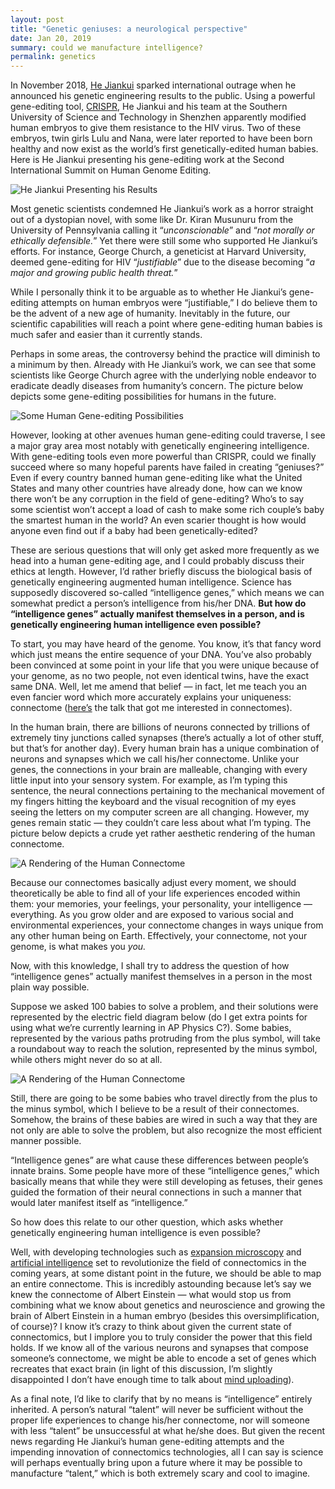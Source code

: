 ```yaml
---
layout: post
title: "Genetic geniuses: a neurological perspective"
date: Jan 20, 2019
summary: could we manufacture intelligence?
permalink: genetics
---
```


In November 2018, [He Jiankui](https://www.bbc.com/news/world-asia-china-46368731) sparked international outrage when he announced his genetic engineering results to the public. Using a powerful gene-editing tool, [CRISPR](https://en.wikipedia.org/wiki/CRISPR), He Jiankui and his team at the Southern University of Science and Technology in Shenzhen apparently modified human embryos to give them resistance to the HIV virus. Two of these embryos, twin girls Lulu and Nana, were later reported to have been born healthy and now exist as the world’s first genetically-edited human babies. Here is He Jiankui presenting his gene-editing work at the Second International Summit on Human Genome Editing.

<img alt="He Jiankui Presenting his Results" src="../../img/he_jiankui.jpg">

Most genetic scientists condemned He Jiankui’s work as a horror straight out of a dystopian novel, with some like Dr. Kiran Musunuru from the University of Pennsylvania calling it “*unconscionable*” and “*not morally or ethically defensible.*” Yet there were still some who supported He Jiankui’s efforts. For instance, George Church, a geneticist at Harvard University, deemed gene-editing for HIV “*justifiable*” due to the disease becoming “*a major and growing public health threat.*”

While I personally think it to be arguable as to whether He Jiankui’s gene-editing attempts on human embryos were “justifiable,” I do believe them to be the advent of a new age of humanity. Inevitably in the future, our scientific capabilities will reach a point where gene-editing human babies is much safer and easier than it currently stands.

Perhaps in some areas, the controversy behind the practice will diminish to a minimum by then. Already with He Jiankui’s work, we can see that some scientists like George Church agree with the underlying noble endeavor to eradicate deadly diseases from humanity’s concern. The picture below depicts some gene-editing possibilities for humans in the future.

<img alt="Some Human Gene-editing Possibilities" src="../../img/genetic_engineering_possibilities.png">

However, looking at other avenues human gene-editing could traverse, I see a major gray area most notably with genetically engineering intelligence. With gene-editing tools even more powerful than CRISPR, could we finally succeed where so many hopeful parents have failed in creating “geniuses?” Even if every country banned human gene-editing like what the United States and many other countries have already done, how can we know there won’t be any corruption in the field of gene-editing? Who’s to say some scientist won’t accept a load of cash to make some rich couple’s baby the smartest human in the world? An even scarier thought is how would anyone even find out if a baby had been genetically-edited?

These are serious questions that will only get asked more frequently as we head into a human gene-editing age, and I could probably discuss their ethics at length. However, I’d rather briefly discuss the biological basis of genetically engineering augmented human intelligence. Science has supposedly discovered so-called “intelligence genes,” which means we can somewhat predict a person’s intelligence from his/her DNA. **But how do “intelligence genes” actually manifest themselves in a person, and is genetically engineering human intelligence even possible?**

To start, you may have heard of the genome. You know, it’s that fancy word which just means the entire sequence of your DNA. You’ve also probably been convinced at some point in your life that you were unique because of your genome, as no two people, not even identical twins, have the exact same DNA. Well, let me amend that belief — in fact, let me teach you an even fancier word which more accurately explains your uniqueness: connectome ([here’s](https://www.youtube.com/watch?v=HA7GwKXfJB0&t) the talk that got me interested in connectomes).

In the human brain, there are billions of neurons connected by trillions of extremely tiny junctions called synapses (there’s actually a lot of other stuff, but that’s for another day). Every human brain has a unique combination of neurons and synapses which we call his/her connectome. Unlike your genes, the connections in your brain are malleable, changing with every little input into your sensory system. For example, as I’m typing this sentence, the neural connections pertaining to the mechanical movement of my fingers hitting the keyboard and the visual recognition of my eyes seeing the letters on my computer screen are all changing. However, my genes remain static — they couldn’t care less about what I’m typing. The picture below depicts a crude yet rather aesthetic rendering of the human connectome.

<img alt="A Rendering of the Human Connectome" src="../../img/connectome.jpeg" style="max-height: 500px">

Because our connectomes basically adjust every moment, we should theoretically be able to find all of your life experiences encoded within them: your memories, your feelings, your personality, your intelligence — everything. As you grow older and are exposed to various social and environmental experiences, your connectome changes in ways unique from any other human being on Earth. Effectively, your connectome, not your genome, is what makes you *you.*

Now, with this knowledge, I shall try to address the question of how “intelligence genes” actually manifest themselves in a person in the most plain way possible.

Suppose we asked 100 babies to solve a problem, and their solutions were represented by the electric field diagram below (do I get extra points for using what we’re currently learning in AP Physics C?). Some babies, represented by the various paths protruding from the plus symbol, will take a roundabout way to reach the solution, represented by the minus symbol, while others might never do so at all.

<img alt="A Rendering of the Human Connectome" src="../../img/electric_field_diagram.png">

Still, there are going to be some babies who travel directly from the plus to the minus symbol, which I believe to be a result of their connectomes. Somehow, the brains of these babies are wired in such a way that they are not only are able to solve the problem, but also recognize the most efficient manner possible.

“Intelligence genes” are what cause these differences between people’s innate brains. Some people have more of these “intelligence genes,” which basically means that while they were still developing as fetuses, their genes guided the formation of their neural connections in such a manner that would later manifest itself as “intelligence.”

So how does this relate to our other question, which asks whether genetically engineering human intelligence is even possible?

Well, with developing technologies such as [expansion microscopy](https://www.youtube.com/watch?v=-o9-X8TvgFo) and [artificial intelligence](https://www.mpg.de/11078775/connectome-neural-network) set to revolutionize the field of connectomics in the coming years, at some distant point in the future, we should be able to map an entire connectome. This is incredibly astounding because let’s say we knew the connectome of Albert Einstein — what would stop us from combining what we know about genetics and neuroscience and growing the brain of Albert Einstein in a human embryo (besides this oversimplification, of course)? I know it’s crazy to think about given the current state of connectomics, but I implore you to truly consider the power that this field holds. If we know all of the various neurons and synapses that compose someone’s connectome, we might be able to encode a set of genes which recreates that exact brain (in light of this discussion, I’m slightly disappointed I don’t have enough time to talk about [mind uploading](https://www.youtube.com/watch?v=WFIdTo5bdJo)).

As a final note, I’d like to clarify that by no means is “intelligence” entirely inherited. A person’s natural “talent” will never be sufficient without the proper life experiences to change his/her connectome, nor will someone with less “talent” be unsuccessful at what he/she does. But given the recent news regarding He Jiankui’s human gene-editing attempts and the impending innovation of connectomics technologies, all I can say is science will perhaps eventually bring upon a future where it may be possible to manufacture “talent,” which is both extremely scary and cool to imagine.

